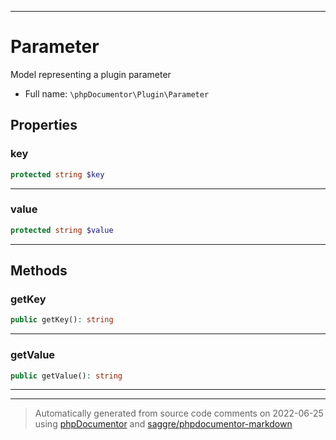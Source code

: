 ***

# Parameter

Model representing a plugin parameter



* Full name: `\phpDocumentor\Plugin\Parameter`



## Properties


### key



```php
protected string $key
```






***

### value



```php
protected string $value
```






***

## Methods


### getKey



```php
public getKey(): string
```











***

### getValue



```php
public getValue(): string
```











***


***
> Automatically generated from source code comments on 2022-06-25 using [phpDocumentor](http://www.phpdoc.org/) and [saggre/phpdocumentor-markdown](https://github.com/Saggre/phpDocumentor-markdown)
